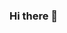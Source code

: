 ### Hi there 👋


<br>


<!--
**peter0512lee/peter0512lee** is a ✨ _special_ ✨ repository because its `README.md` (this file) appears on your GitHub profile.

